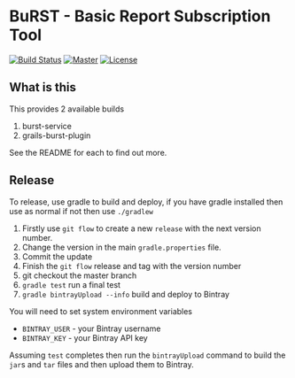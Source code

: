 # BuRST - Basic Report Subscription Tool

[![Build Status](https://travis-ci.org/OxBRCInformatics/BuRST.svg?branch=develop)](https://travis-ci.org/OxBRCInformatics/BuRST)
[![Master](http://img.shields.io/badge/master-1.1-green.svg)](https://github.com/OxBRCInformatics/BuRST/tree/master)
[![License](http://img.shields.io/badge/license-MIT_License-lightgrey.svg)](https://github.com/OxBRCInformatics/BuRST/blob/develop/LICENSE)

## What is this

This provides 2 available builds

1. burst-service
1. grails-burst-plugin

See the README for each to find out more.

## Release

To release, use gradle to build and deploy, if you have gradle installed then use as normal if not then use `./gradlew`

1. Firstly use `git flow` to create a new `release` with the next version number.
1. Change the version in the main `gradle.properties` file.
1. Commit the update
1. Finish the `git flow` release and tag with the version number
1. git checkout the master branch
1. `gradle test` run a final test
1. `gradle bintrayUpload --info` build and deploy to Bintray

You will need to set system environment variables

* `BINTRAY_USER` - your Bintray username
* `BINTRAY_KEY` - your Bintray API key

Assuming `test` completes then run the `bintrayUpload` command to build the `jar`s and `tar` files and then upload them
to Bintray.
